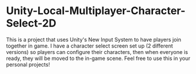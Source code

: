# Unity-Local-Multiplayer-Character-Select-2D
 This is a project that uses Unity's New Input System to have players join together in game. I have a character select screen set up (2 different versions) so players can configure their characters, then when everyone is ready, they will be moved to the in-game scene. Feel free to use this in your personal projects!
